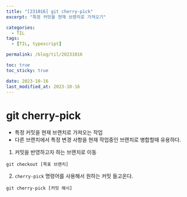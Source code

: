 ```yaml
---
title: "[231016] git cherry-pick"
excerpt: "특정 커밋을 현재 브랜치로 가져오기"

categories:
  - TIL
tags:
  - [TIL, typescript]

permalink: /blog/til/20231016

toc: true
toc_sticky: true

date: 2023-10-16
last_modified_at: 2023-10-16
---
```


# git cherry-pick

- 특정 커밋을 현재 브랜치로 가져오는 작업
- 다른 브랜치에서 특정 변경 사항을 현재 작업중인 브랜치로 병합할때 유용하다.

1. 커밋을 반영하고자 하는 브랜치로 이동
```
git checkout [목표 브랜치]
```
2. `cherry-pick` 명령어를 사용해서 원하는 커밋 들고온다.
```
git cherry-pick [커밋 해시]
```